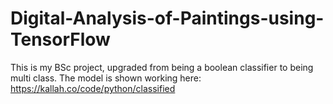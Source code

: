 # Digital-Analysis-of-Paintings-using-TensorFlow

This is my BSc project, upgraded from being a boolean classifier to being multi class. The model is shown working here:
https://kallah.co/code/python/classified
